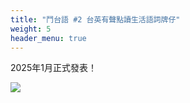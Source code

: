 ```yaml
---
title: "鬥台語 #2 台英有聲點讀生活語詞牌仔"
weight: 5
header_menu: true
---
```


2025年1月正式發表！

![](images/paia2.png)
